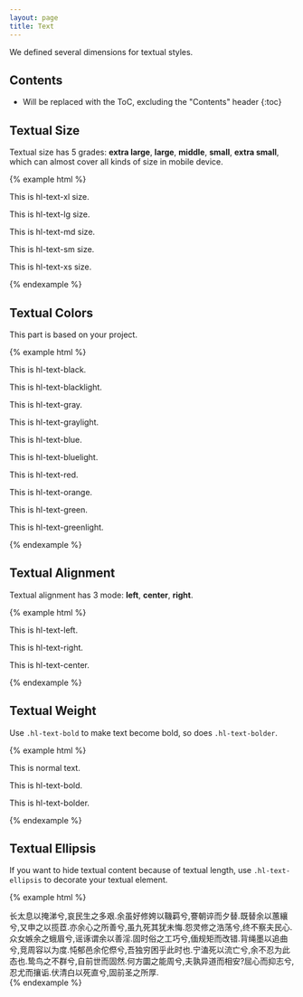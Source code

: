 ```yaml
---
layout: page
title: Text
---
```


We defined several dimensions for textual styles.

## Contents

* Will be replaced with the ToC, excluding the "Contents" header
{:toc}

## Textual Size

Textual size has 5 grades: **extra large**, **large**, **middle**, **small**, **extra small**, which can almost cover all kinds of size in mobile device.

{% example html %}
<p class="hl-text-xl">This is hl-text-xl size.</p>
<p class="hl-text-lg">This is hl-text-lg size.</p>
<p class="hl-text-md">This is hl-text-md size.</p>
<p class="hl-text-sm">This is hl-text-sm size.</p>
<p class="hl-text-xs">This is hl-text-xs size.</p>
{% endexample %}

## Textual Colors

This part is based on your project.

{% example html %}
<p class="hl-text-black">This is hl-text-black.</p>
<p class="hl-text-blacklight">This is hl-text-blacklight.</p>
<p class="hl-text-gray">This is hl-text-gray.</p>
<p class="hl-text-graylight">This is hl-text-graylight.</p>
<p class="hl-text-blue">This is hl-text-blue.</p>
<p class="hl-text-bluelight">This is hl-text-bluelight.</p>
<p class="hl-text-red">This is hl-text-red.</p>
<p class="hl-text-orange">This is hl-text-orange.</p>
<p class="hl-text-green">This is hl-text-green.</p>
<p class="hl-text-greenlight">This is hl-text-greenlight.</p>
{% endexample %}

## Textual Alignment

Textual alignment has 3 mode: **left**, **center**, **right**.

{% example html %}
<p class="hl-text-left">This is hl-text-left.</p>
<p class="hl-text-right">This is hl-text-right.</p>
<p class="hl-text-center">This is hl-text-center.</p>
{% endexample %}

## Textual Weight

Use `.hl-text-bold` to make text become bold, so does `.hl-text-bolder`.

{% example html %}
<p class="">This is normal text.</p>
<p class="hl-text-bold">This is hl-text-bold.</p>
<p class="hl-text-bolder">This is hl-text-bolder.</p>
{% endexample %}

## Textual Ellipsis

If you want to hide textual content because of textual length, use `.hl-text-ellipsis` to decorate your textual element.

{% example html %}
<div class="hl-text-ellipsis">
  长太息以掩涕兮,哀民生之多艰.余虽好修姱以鞿羁兮,謇朝谇而夕替.既替余以蕙纕兮,又申之以揽茝.亦余心之所善兮,虽九死其犹未悔.怨灵修之浩荡兮,终不察夫民心.众女嫉余之蛾眉兮,谣诼谓余以善淫.固时俗之工巧兮,偭规矩而改错.背绳墨以追曲兮,竞周容以为度.忳郁邑余佗傺兮,吾独穷困乎此时也.宁溘死以流亡兮,余不忍为此态也.鸷鸟之不群兮,自前世而固然.何方圜之能周兮,夫孰异道而相安?屈心而抑志兮,忍尤而攘诟.伏清白以死直兮,固前圣之所厚.
</div>
{% endexample %}

